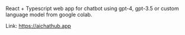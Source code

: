 
React + Typescript web app for chatbot using gpt-4, gpt-3.5 or custom language model from google colab.

Link: https://aichathub.app
